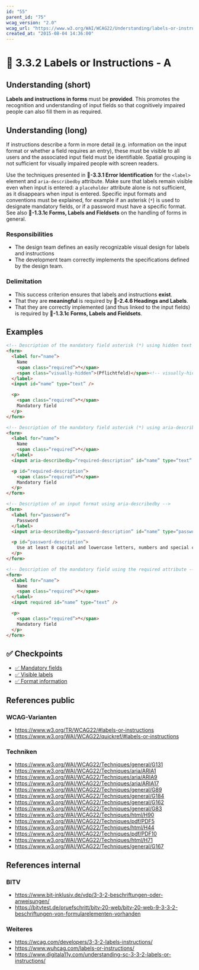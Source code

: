 ```yaml
---
id: "55"
parent_id: "75"
wcag_version: "2.0"
wcag_url: "https://www.w3.org/WAI/WCAG22/Understanding/labels-or-instructions.html"
created_at: "2015-08-04 14:36:00"
---
```


# 📜 3.3.2 Labels or Instructions - A

## Understanding (short)

**Labels and instructions in forms** must be **provided**. This promotes the recognition and understanding of input fields so that cognitively impaired people can also fill them in as required.

## Understanding (long)

If instructions describe a form in more detail (e.g. information on the input format or whether a field requires an entry), these must be visible to all users and the associated input field must be identifiable. Spatial grouping is not sufficient for visually impaired people with screen readers.

Use the techniques presented in **📜-3.3.1 Error Identification** for the `<label>` element and `aria-describedby` attribute. Make sure that labels remain visible even when input is entered: a `placeholder` attribute alone is not sufficient, as it disappears when input is entered. Specific input formats and conventions must be explained, for example if an asterisk (`*`) is used to designate mandatory fields, or if a password must have a specific format. See also **📜-1.3.1c Forms, Labels and Fieldsets** on the handling of forms in general.


### Responsibilities

- The design team defines an easily recognizable visual design for labels and instructions
- The development team correctly implements the specifications defined by the design team.

### Delimitation

- This success criterion ensures that labels and instructions **exist**.
- That they are **meaningful** is required by **📜-2.4.6 Headings and Labels**.
- That they are correctly implemented (and thus linked to the input fields) is required by **📜-1.3.1c Forms, Labels and Fieldsets**.

## Examples

```html
<!-- Description of the mandatory field asterisk (*) using hidden text -->
<form>
  <label for=“name”>
    Name
    <span class=“required”>*</span>
    <span class=“visually-hidden”>(Pflichtfeld)</span><!-- visually-hidden (for CSS see 1.3.1a) -->
  </label>
  <input id=“name” type=“text” />

  <p>
    <span class=“required”>*</span>
    Mandatory field
  </p>
</form>

<!-- Description of the mandatory field asterisk (*) using aria-describedby -->
<form>
  <label for=“name”>
    Name
    <span class=“required”>*</span>
  </label>
  <input aria-describedby=“required-description” id=“name” type=“text” />

  <p id=“required-description”>
    <span class=“required”>*</span>
    Mandatory field
  </p>
</form>

<!-- Description of an input format using aria-describedby -->
<form>
  <label for=“password”>
    Password
  </label>
  <input aria-describedby=“password-description” id=“name” type=“password” />

  <p id=“password-description”>
    Use at least 8 capital and lowercase letters, numbers and special characters.
  </p>
</form>

<!-- Description of the mandatory field using the required attribute -->
<form>
  <label for=“name”>
    Name
    <span class=“required”>*</span>
  </label>
  <input required id=“name” type=“text” />

  <p>
    <span class=“required”>*</span>
    Mandatory field
  </p>
</form>
```

## ✅ Checkpoints

- [✅ Mandatory fields](mandatory-fields)
- [✅ Visible labels](visible-labels)
- [✅ Format information](format-information)

## References public

### WCAG-Varianten
- <https://www.w3.org/TR/WCAG22/#labels-or-instructions>
- <https://www.w3.org/WAI/WCAG22/quickref/#labels-or-instructions>

### Techniken
- <https://www.w3.org/WAI/WCAG22/Techniques/general/G131>
- <https://www.w3.org/WAI/WCAG22/Techniques/aria/ARIA1>
- <https://www.w3.org/WAI/WCAG22/Techniques/aria/ARIA9>
- <https://www.w3.org/WAI/WCAG22/Techniques/aria/ARIA17>
- <https://www.w3.org/WAI/WCAG22/Techniques/general/G89>
- <https://www.w3.org/WAI/WCAG22/Techniques/general/G184>
- <https://www.w3.org/WAI/WCAG22/Techniques/general/G162>
- <https://www.w3.org/WAI/WCAG22/Techniques/general/G83>
- <https://www.w3.org/WAI/WCAG22/Techniques/html/H90>
- <https://www.w3.org/WAI/WCAG22/Techniques/pdf/PDF5>
- <https://www.w3.org/WAI/WCAG22/Techniques/html/H44>
- <https://www.w3.org/WAI/WCAG22/Techniques/pdf/PDF10>
- <https://www.w3.org/WAI/WCAG22/Techniques/html/H71>
- <https://www.w3.org/WAI/WCAG22/Techniques/general/G167>

## References internal

### BITV
- <https://www.bit-inklusiv.de/vdp/3-3-2-beschriftungen-oder-anweisungen/>
- <https://bitvtest.de/pruefschritt/bitv-20-web/bitv-20-web-9-3-3-2-beschriftungen-von-formularelementen-vorhanden>

### Weiteres
- <https://wcag.com/developers/3-3-2-labels-instructions/>
- <https://www.wuhcag.com/labels-or-instructions/>
- <https://www.digitala11y.com/understanding-sc-3-3-2-labels-or-instructions/>